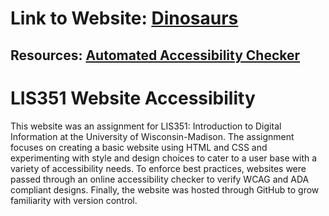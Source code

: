 # Link to Website: [Dinosaurs](https://classicmike48.github.io/home.html)
## Resources: [Automated Accessibility Checker](https://www.accessibilitychecker.org/)
# LIS351 Website Accessibility 
This website was an assignment for LIS351: Introduction to Digital Information at the University of Wisconsin-Madison. The assignment focuses on creating a basic website using HTML and CSS and experimenting with style and design choices to cater to a user base with a variety of accessibility needs. To enforce best practices, websites were passed through an online accessibility checker to verify WCAG and ADA compliant designs. Finally, the website was hosted through GitHub to grow familiarity with version control. 
